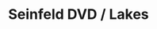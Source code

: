 ---
ee_id_thing: '4119'
site: '1'
type: '2'
inv_num: 2013-193
add_credit:
url: 2013-193-seinfeld-dvd-lakes
title: Seinfeld DVD / Lakes
year: '2013'
display_year: '2013'
medium: 1920x1080 H.264/MPEG-4 Part 10 looped digital file (from ​lossless ​Quicktime
  Animation master), media player, 70” flatscreen, armature, various cables
dims: 79 x 36.5 x 11 inches
pitch:
ps:
live_url:
youtube:
https://github.com/coryarcangel/alu:
imgs: seinfeld-lakes-2013-193-install-Heart-01-database-SM.jpg
subheading:
download:
commission:
related:
layout: things-i-made
---